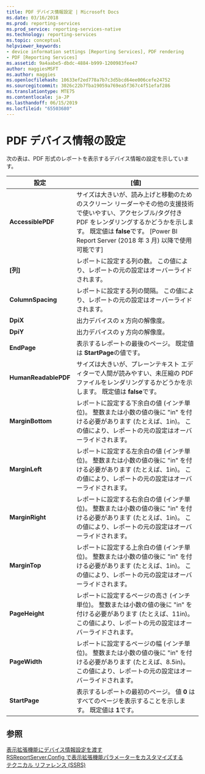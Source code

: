 ```yaml
---
title: PDF デバイス情報設定 | Microsoft Docs
ms.date: 03/16/2018
ms.prod: reporting-services
ms.prod_service: reporting-services-native
ms.technology: reporting-services
ms.topic: conceptual
helpviewer_keywords:
- device information settings [Reporting Services], PDF rendering
- PDF [Reporting Services]
ms.assetid: 9a4aabe5-dbdc-4884-b999-1200983fee47
author: maggiesMSFT
ms.author: maggies
ms.openlocfilehash: 10633ef2ed778a7b7c3d5bcd64ee006cefe24752
ms.sourcegitcommit: 3026c22b7fba19059a769ea5f367c4f51efaf286
ms.translationtype: MTE75
ms.contentlocale: ja-JP
ms.lasthandoff: 06/15/2019
ms.locfileid: "65503680"
---
```

# <a name="pdf-device-information-settings"></a>PDF デバイス情報の設定
  次の表は、PDF 形式のレポートを表示するデバイス情報の設定を示しています。  
  
|設定|[値]|  
|-------------|-----------|  
| **AccessiblePDF** | サイズは大きいが、読み上げと移動のためのスクリーン リーダーやその他の支援技術で使いやすい、アクセシブル/タグ付き PDF をレンダリングするかどうかを示します。 既定値は **false**です。 [Power BI Report Server (2018 年 3 月) 以降で使用可能です] |
|**[列]**|レポートに設定する列の数。 この値により、レポートの元の設定はオーバーライドされます。|  
|**ColumnSpacing**|レポートに設定する列の間隔。 この値により、レポートの元の設定はオーバーライドされます。|  
|**DpiX**|出力デバイスの x 方向の解像度。|  
|**DpiY**|出力デバイスの y 方向の解像度。|  
|**EndPage**|表示するレポートの最後のページ。 既定値は **StartPage**の値です。|  
|**HumanReadablePDF**|サイズは大きいが、プレーンテキスト エディターで人間が読みやすい、未圧縮の PDF ファイルをレンダリングするかどうかを示します。 既定値は **false**です。|  
|**MarginBottom**|レポートに設定する下余白の値 (インチ単位)。 整数または小数の値の後に "in" を付ける必要があります (たとえば、1in)。 この値により、レポートの元の設定はオーバーライドされます。|  
|**MarginLeft**|レポートに設定する左余白の値 (インチ単位)。 整数または小数の値の後に "in" を付ける必要があります (たとえば、1in)。 この値により、レポートの元の設定はオーバーライドされます。|  
|**MarginRight**|レポートに設定する右余白の値 (インチ単位)。 整数または小数の値の後に "in" を付ける必要があります (たとえば、1in)。 この値により、レポートの元の設定はオーバーライドされます。|  
|**MarginTop**|レポートに設定する上余白の値 (インチ単位)。 整数または小数の値の後に "in" を付ける必要があります (たとえば、1in)。 この値により、レポートの元の設定はオーバーライドされます。|  
|**PageHeight**|レポートに設定するページの高さ (インチ単位)。 整数または小数の値の後に "in" を付ける必要があります (たとえば、11in)。 この値により、レポートの元の設定はオーバーライドされます。|  
|**PageWidth**|レポートに設定するページの幅 (インチ単位)。 整数または小数の値の後に "in" を付ける必要があります (たとえば、8.5in)。 この値により、レポートの元の設定はオーバーライドされます。|  
|**StartPage**|表示するレポートの最初のページ。 値 **0** はすべてのページを表示することを示します。 既定値は **1**です。|  
  
## <a name="see-also"></a>参照  
 [表示拡張機能にデバイス情報設定を渡す](../reporting-services/report-server-web-service/net-framework/passing-device-information-settings-to-rendering-extensions.md)   
 [RSReportServer.Config で表示拡張機能パラメーターをカスタマイズする](../reporting-services/customize-rendering-extension-parameters-in-rsreportserver-config.md)   
 [テクニカル リファレンス (SSRS)](../reporting-services/technical-reference-ssrs.md)  
  
  
